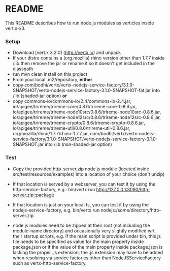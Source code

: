 # README #

This README describes how to run node.js modules as verticles inside vert.x-x3.

### Setup ###

* Download [vert.x 3.2.0] (http://vertx.io) and unpack
* If your distro contains a (org.mozilla) rhino version other than 1.7.7 inside /lib then remove the jar or rename it so it doesn't get included in the classpath
* run mvn clean install on this project
* From your local .m2/repository, **either**
 * copy com/bodhi/vertx/vertx-nodejs-service-factory/3.1.0-SNAPSHOT/vertx-nodejs-service-factory-3.1.0-SNAPSHOT-fat.jar into /lib (shaded-jar option) **or**
 * copy commons-io/commons-io/2.4/commons-io-2.4.jar, io/apigee/trireme/trireme-core/0.8.6/trireme-core-0.8.6.jar, io/apigee/trireme/trireme-node10src/0.8.6/trireme-node10src-0.8.6.jar, io/apigee/trireme/trireme-node12src/0.8.6/trireme-node12src-0.8.6.jar, io/apigee/trireme/trireme-crypto/0.8.6/trireme-crypto-0.8.6.jar, io/apigee/trireme/trireme-util/0.8.6/trireme-util-0.8.6.jar, org/mozilla/rhino/1.7.7/rhino-1.7.7.jar, com/bodhi/vertx/vertx-nodejs-service-factory/3.1.0-SNAPSHOT/vertx-nodejs-service-factory-3.1.0-SNAPSHOT.jar into /lib (non-shaded-jar option)

### Test ###

* Copy the provided http-server.zip node.js module (located inside src/test/resources/examples) into a location of your choice (don't unzip)
* If that location is served by a webserver, you can test it by using the http-service-factory, e.g.: bin/vertx run http://127.0.0.1:8080/http-server.zip::package
* If that location is just on your local fs, you can test it by using the nodejs-service-factory, e.g. bin/vertx run nodejs:/some/directory/http-server.zip

* node.js modules need to be zipped at their root (not including the module-name directory) and occasionally very slightly modified wrt their startup scripts, e.g. if the main script is provided under bin, this js file needs to be specified as value for the main property inside package.json or if the value of the main property inside package.json is lacking the proper .js extension, the .js extension may have to be added when resolving via service factories other than NodeJSServiceFactory such as vertx-http-service-factory.
